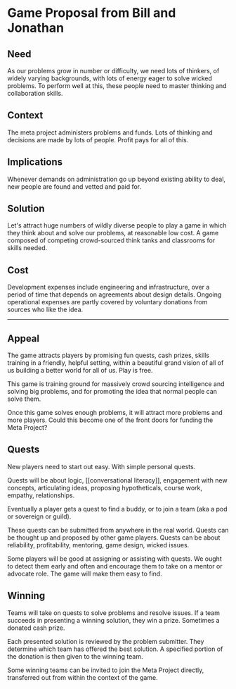 # Game Proposal from Bill and Jonathan

## Need
As our problems grow in number or difficulty, we need lots of thinkers, of widely varying backgrounds, with lots of energy eager to solve wicked problems. To perform well at this, these people need to master thinking and collaboration skills.

## Context
The meta project administers problems and funds. Lots of thinking and decisions are made by lots of people. Profit pays for all of this.

## Implications
Whenever demands on administration go up beyond existing ability to deal, new people are found and vetted and paid for.

## Solution
Let's attract huge numbers of wildly diverse people to play a game in which they think about and solve our problems, at reasonable low cost. A game composed of competing crowd-sourced think tanks and classrooms for skills needed.

## Cost

Development expenses include engineering and infrastructure, over a period of time that depends on agreements about design details. Ongoing operational expenses are partly covered by voluntary donations from sources who like the idea.

---

## Appeal

The game attracts players by promising fun quests, cash prizes, skills training in a friendly, helpful setting, within a beautiful grand vision of all of us building a better world for all of us.  Play is free.

This game is training ground for massively crowd sourcing intelligence and solving big problems, and for promoting the idea that normal people can solve them.

Once this game solves enough problems, it will attract more problems and more players. Could this become one of the front doors for funding the Meta Project?

## Quests

New players need to start out easy. With simple personal quests.

Quests will be about logic, [[conversational literacy]], engagement with new concepts, articulating ideas, proposing hypotheticals, course work, empathy, relationships.

Eventually a player gets a quest to find a buddy, or to join a team (aka a pod or sovereign or guild).

These quests can be submitted from anywhere in the real world. Quests can be thought up and proposed by other game players. Quests can be about reliability, profitability, mentoring, game design, wicked issues.

Some players will be good at assigning or assisting with quests. We ought to detect them early and often and encourage them to take on a mentor or advocate role. The game will make them easy to find.

## Winning

Teams will take on quests to solve problems and resolve issues. If a team succeeds in presenting a winning solution, they win a prize. Sometimes a donated cash prize.

Each presented solution is reviewed by the problem submitter. They determine which team has offered the best solution. A specified portion of the donation is then given to the winning team.

Some winning teams can be invited to join the Meta Project directly, transferred out from within the context of the game.